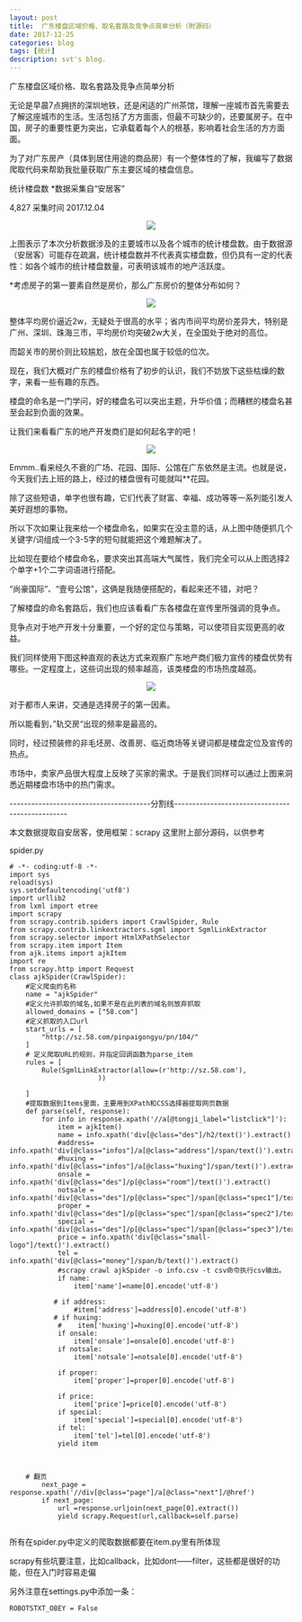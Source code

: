 ```yaml
---
layout: post
title:  广东楼盘区域价格、取名套路及竞争点简单分析（附源码）
date: 2017-12-25
categories: blog
tags: [统计]
description: svt's blog.
---
```



 广东楼盘区域价格、取名套路及竞争点简单分析          
	
  无论是早晨7点拥挤的深圳地铁，还是闲适的广州茶馆，理解一座城市首先需要去了解这座城市的生活。生活包括了方方面面，但最不可缺少的，还要属房子。在中国，房子的重要性更为突出，它承载着每个人的根基，影响着社会生活的方方面面。
	
  为了对广东房产（具体到居住用途的商品房）有一个整体性的了解，我编写了数据爬取代码来帮助我批量获取广东主要区域的楼盘信息。
  
  统计楼盘数							*数据采集自“安居客” 
  
  4,827                采集时间 2017.12.04    
<center>
    <p><img src="https://upload-images.jianshu.io/upload_images/9385446-90276c5ee3faba7f.png?imageMogr2/auto-orient/strip%7CimageView2/2/w/700" align="center"></p>
</center>
  
上图表示了本次分析数据涉及的主要城市以及各个城市的统计楼盘数。由于数据源（安居客）可能存在疏漏，统计楼盘数并不代表真实楼盘数，但仍具有一定的代表性：如各个城市的统计楼盘数量，可表明该城市的地产活跃度。

*考虑房子的第一要素自然是房价，那么广东房价的整体分布如何？
<center>
    <p><img src="https://upload-images.jianshu.io/upload_images/9385446-2f8da64b12d9e0c0.png?imageMogr2/auto-orient/strip%7CimageView2/2/w/700" align="center"></p>
</center>

整体平均房价逼近2w，无疑处于很高的水平；省内市间平均房价差异大，特别是广州、深圳、珠海三市，平均房价均突破2w大关，在全国处于绝对的高位。

而韶关市的房价则比较尴尬，放在全国也属于较低的位次。

现在，我们大概对广东的楼盘价格有了初步的认识，我们不妨放下这些枯燥的数字，来看一些有趣的东西。

楼盘的命名是一门学问，好的楼盘名可以突出主题，升华价值；而糟糕的楼盘名甚至会起到负面的效果。

让我们来看看广东的地产开发商们是如何起名字的吧！
<center>
    <p><img src="https://upload-images.jianshu.io/upload_images/9385446-8cb9f9a6cfd90f04.png?imageMogr2/auto-orient/strip%7CimageView2/2/w/507" align="center"></p>
</center>


Emmm..看来经久不衰的广场、花园、国际、公馆在广东依然是主流。也就是说，今天我们去上班的路上，经过的楼盘很有可能就叫**花园。

除了这些短语，单字也很有趣，它们代表了财富、幸福、成功等等一系列能引发人美好遐想的事物。

所以下次如果让我来给一个楼盘命名，如果实在没主意的话，从上图中随便抓几个关键字/词组成一个3-5字的短句就能把这个难题解决了。

比如现在要给个楼盘命名，要求突出其高端大气属性，我们完全可以从上图选择2个单字+1个二字词语进行搭配。

“尚豪国际”、“壹号公馆”，这俩是我随便搭配的，看起来还不错，对吧？

了解楼盘的命名套路后，我们也应该看看广东各楼盘在宣传里所强调的竞争点。

竞争点对于地产开发十分重要，一个好的定位与策略，可以使项目实现更高的收益。

我们同样使用下图这种直观的表达方式来观察广东地产商们极力宣传的楼盘优势有哪些。一定程度上，这些词出现的频率越高，该类楼盘的市场热度越高。
<center>
    <p><img src="https://upload-images.jianshu.io/upload_images/9385446-38bd54e064a18e8b.png?imageMogr2/auto-orient/strip%7CimageView2/2/w/507" align="center"></p>
</center>


对于都市人来讲，交通是选择房子的第一因素。

所以能看到，”轨交房“出现的频率是最高的。

同时，经过预装修的非毛坯房、改善房、临近商场等关键词都是楼盘定位及宣传的热点。

市场中，卖家产品很大程度上反映了买家的需求。于是我们同样可以通过上图来洞悉近期楼盘市场中的热门需求。



---------------------------------------分割线------------------------------------------------

本文数据提取自安居客，使用框架：scrapy
这里附上部分源码，以供参考

spider.py

```
# -*- coding:utf-8 -*-
import sys  
reload(sys)  
sys.setdefaultencoding('utf8')
import urllib2
from lxml import etree
import scrapy
from scrapy.contrib.spiders import CrawlSpider, Rule
from scrapy.contrib.linkextractors.sgml import SgmlLinkExtractor
from scrapy.selector import HtmlXPathSelector
from scrapy.item import Item
from ajk.items import ajkItem
import re
from scrapy.http import Request
class ajkSpider(CrawlSpider):
    #定义爬虫的名称
    name = "ajkSpider"
    #定义允许抓取的域名,如果不是在此列表的域名则放弃抓取
    allowed_domains = ["58.com"]
    #定义抓取的入口url
    start_urls = [
        "http://sz.58.com/pinpaigongyu/pn/104/"
    ]
    # 定义爬取URL的规则，并指定回调函数为parse_item
    rules = [
        Rule(SgmlLinkExtractor(allow=(r'http://sz.58.com'),
                      ))
                       
    ]
    #提取数据到Items里面，主要用到XPath和CSS选择器提取网页数据
    def parse(self, response): 
        for info in response.xpath('//a[@tongji_label="listclick"]'):
            item = ajkItem()
            name = info.xpath('div[@class="des"]/h2/text()').extract()
            #address= info.xpath('div[@class="infos"]/a[@class="address"]/span/text()').extract()
            #huxing = info.xpath('div[@class="infos"]/a[@class="huxing"]/span/text()').extract()
            onsale = info.xpath('div[@class="des"]/p[@class="room"]/text()').extract()
            notsale = info.xpath('div[@class="des"]/p[@class="spec"]/span[@class="spec1"]/text()').extract()
            proper = info.xpath('div[@class="des"]/p[@class="spec"]/span[@class="spec2"]/text()').extract()
            special = info.xpath('div[@class="des"]/p[@class="spec"]/span[@class="spec3"]/text()').extract()
            price = info.xpath('div[@class="small-logo"]/text()').extract()
            tel = info.xpath('div[@class="money"]/span/b/text()').extract()
            #scrapy crawl ajkSpider -o info.csv -t csv命令执行csv输出。    
            if name:                
                item['name']=name[0].encode('utf-8')
            
           # if address:
                #item['address']=address[0].encode('utf-8')
           # if huxing:
            #    item['huxing']=huxing[0].encode('utf-8')
            if onsale:
                item['onsale']=onsale[0].encode('utf-8')
            if notsale:
                item['notsale']=notsale[0].encode('utf-8')

            if proper:
                item['proper']=proper[0].encode('utf-8')
            
            if price:
                item['price']=price[0].encode('utf-8')
            if special:
                item['special']=special[0].encode('utf-8')
            if tel:
                item['tel']=tel[0].encode('utf-8')
            yield item
                
            

    # 翻页
        next_page = response.xpath('//div[@class="page"]/a[@class="next"]/@href')                
        if next_page:
            url =response.urljoin(next_page[0].extract())
      	    yield scrapy.Request(url,callback=self.parse)
            
```

所有在spider.py中定义的爬取数据都要在item.py里有所体现

scrapy有些坑要注意，比如callback，比如dont——filter，这些都是很好的功能，但在入门时容易走偏

另外注意在settings.py中添加一条：
```
ROBOTSTXT_OBEY = False
```
